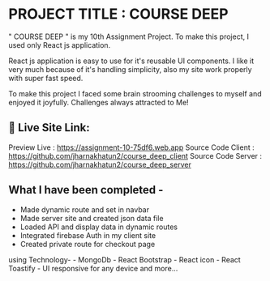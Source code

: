 
# PROJECT TITLE :  COURSE DEEP

" COURSE DEEP " is my 10th Assignment Project. To make this project, I used only React js application. 

React js application is easy to use for it's reusable UI components. I like it very much because of it's handling simplicity, also my site work properly with super fast speed.

To make this project I faced some brain strooming challenges to myself and enjoyed it joyfully. Challenges always attracted to Me!  

## 🔗 Live Site Link: 
Preview Live : https://assignment-10-75df6.web.app
Source Code Client : https://github.com/jharnakhatun2/course_deep_client
Source Code Server : https://github.com/jharnakhatun2/course_deep_server

## What I have been completed -

- Made dynamic route and set in navbar
- Made server site and created json data file
- Loaded API and display data in dynamic routes
- Integrated firebase Auth in my client site
- Created private route for checkout page

using Technology-
    - MongoDb
    - React Bootstrap
    - React icon
    - React Toastify
    - UI responsive for any device and more...
